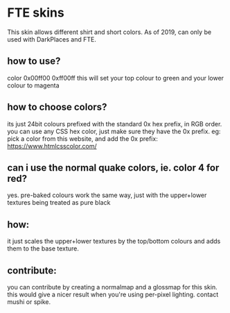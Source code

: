 # FTE skins
This skin allows different shirt and short colors. As of 2019, can only be used with DarkPlaces and FTE.

## how to use?
color 0x00ff00 0xff00ff
this will set your top colour to green and your lower colour to magenta

## how to choose colors?
its just 24bit colours prefixed with the standard 0x hex prefix, in RGB order.
you can use any CSS hex color, just make sure they have the 0x prefix.
eg: pick a color from this website, and add the 0x prefix: https://www.htmlcsscolor.com/

## can i use the normal quake colors, ie. color 4 for red?
yes. pre-baked colours work the same way, just with the upper+lower textures being treated as pure black


## how:
it just scales the upper+lower textures by the top/bottom colours and adds them to the base texture.

## contribute:
you can contribute by creating a normalmap and a glossmap for this skin. this would give a nicer result when you're using per-pixel lighting. contact mushi or spike.

 
 
